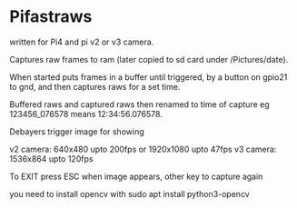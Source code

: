 # Pifastraws

written for Pi4 and pi v2 or v3 camera.

Captures raw frames to ram (later copied to sd card under /Pictures/date). 

When started puts frames in a buffer until triggered, by a button on gpio21 to gnd, and then captures raws for a set time. 

Buffered raws and captured raws then renamed to time of capture eg 123456_076578 means 12:34:56.076578.

Debayers trigger image for showing

v2 camera: 640x480 upto 200fps or 1920x1080 upto 47fps
v3 camera: 1536x864 upto 120fps

To EXIT press ESC when image appears, other key to capture again

you need to install opencv with sudo apt install python3-opencv


